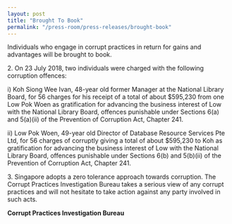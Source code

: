 ```yaml
---
layout: post
title: "Brought To Book"
permalink: "/press-room/press-releases/brought-book"
---
```

Individuals who engage in corrupt practices in return for gains and advantages will be brought to book.

2\.          On 23 July 2018, two individuals were charged with the following corruption offences:

i) Koh Siong Wee Ivan, 48-year old former Manager at the National Library Board, for 56 charges for his receipt of a total of about $595,230 from one Low Pok Woen as gratification for advancing the business interest of Low with the National Library Board, offences punishable under Sections 6(a) and 5(a)(ii) of the Prevention of Corruption Act, Chapter 241.

ii) Low Pok Woen, 49-year old Director of Database Resource Services Pte Ltd, for 56 charges of corruptly giving a total of about $595,230 to Koh as gratification for advancing the business interest of Low with the National Library Board, offences punishable under Sections 6(b) and 5(b)(ii) of the Prevention of Corruption Act, Chapter 241.

3\.          Singapore adopts a zero tolerance approach towards corruption. The Corrupt Practices Investigation Bureau takes a serious view of any corrupt practices and will not hesitate to take action against any party involved in such acts.

**Corrupt Practices Investigation Bureau**
